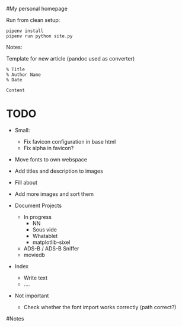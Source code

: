 #My personal homepage

Run from clean setup:

    pipenv install
    pipenv run python site.py

Notes:

Template for new article (pandoc used as converter)

    % Title
    % Author Name
    % Date

    Content

# TODO

* Small:
    * Fix favicon configuration in base html
    * Fix alpha in favicon?

* Move fonts to own webspace
* Add titles and description to images 
* Fill about
* Add more images and sort them
* Document Projects
    * In progress
        * NN
        * Sous vide
        * Whatablet
        * matplotlib-sixel
    * ADS-B / ADS-B Sniffer
    * moviedb
* Index
    * Write text
    * ....
* Not important
    * Check whether the font import works correctly (path correct?)

#Notes

